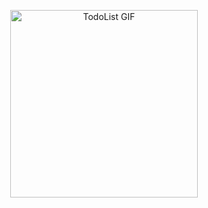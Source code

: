 <p align="center">
  <img src="https://github.com/user-attachments/assets/8a174cf7-0fed-4bf2-acd8-8edcd9848e2f" width="300" height="auto" alt="TodoList GIF">
</p>
